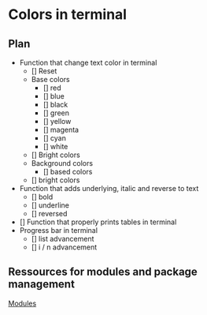 # Colors in terminal

## Plan

- Function that change text color in terminal
  - [] Reset
  - Base colors
    - [] red
    - [] blue
    - [] black
    - [] green
    - [] yellow
    - [] magenta
    - [] cyan
    - [] white
  - [] Bright colors
  - Background colors
    - [] based colors
  - [] bright colors
- Function that adds underlying, italic and reverse to text
  - [] bold
  - [] underline
  - [] reversed
- [] Function that properly prints tables in terminal
- Progress bar in terminal
  - [] list advancement
  - [] i / n advancement

## Ressources for modules and package management

[Modules](https://docs.python.org/3/tutorial/modules.html)
